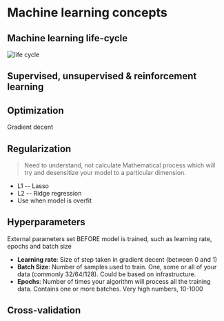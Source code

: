 # Machine learning concepts

## Machine learning life-cycle

![life cycle](img/1-life-cycle.png)

## Supervised, unsupervised & reinforcement learning

## Optimization

Gradient decent

## Regularization

> Need to understand, not calculate
Mathematical process which will try and desensitize your model to a particular dimension.

* L1 -- Lasso
* L2 -- Ridge regression
* Use when model is overfit

## Hyperparameters

External parameters set BEFORE model is trained, such as learning rate, epochs and batch size

* **Learning rate**: Size of step taken in gradient decent (between 0 and 1)
* **Batch Size**: Number of samples used to train. One, some or all of your data (commonly 32/64/128). Could be based on infrastructure.
* **Epochs**: Number of times your algorithm will process all the training data. Contains one or more batches. Very high numbers, 10-1000  

## Cross-validation
